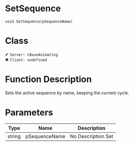 # SetSequence
```
void SetSequence(pSequenceName)
```
# Class
✔ `Server: CBaseAnimating`  
✖ `Client: undefined`  

# Function Description
Sets the active sequence by name, keeping the current cycle.
# Parameters
Type|Name|Description
--|--|--
string|pSequenceName|No Description Set
